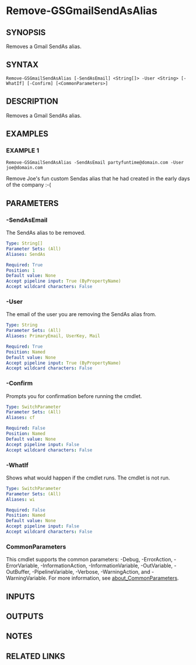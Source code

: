 # Remove-GSGmailSendAsAlias

## SYNOPSIS
Removes a Gmail SendAs alias.

## SYNTAX

```
Remove-GSGmailSendAsAlias [-SendAsEmail] <String[]> -User <String> [-WhatIf] [-Confirm] [<CommonParameters>]
```

## DESCRIPTION
Removes a Gmail SendAs alias.

## EXAMPLES

### EXAMPLE 1
```
Remove-GSGmailSendAsAlias -SendAsEmail partyfuntime@domain.com -User joe@domain.com
```

Remove Joe's fun custom Sendas alias that he had created in the early days of the company :-(

## PARAMETERS

### -SendAsEmail
The SendAs alias to be removed.

```yaml
Type: String[]
Parameter Sets: (All)
Aliases: SendAs

Required: True
Position: 1
Default value: None
Accept pipeline input: True (ByPropertyName)
Accept wildcard characters: False
```

### -User
The email of the user you are removing the SendAs alias from.

```yaml
Type: String
Parameter Sets: (All)
Aliases: PrimaryEmail, UserKey, Mail

Required: True
Position: Named
Default value: None
Accept pipeline input: True (ByPropertyName)
Accept wildcard characters: False
```

### -Confirm
Prompts you for confirmation before running the cmdlet.

```yaml
Type: SwitchParameter
Parameter Sets: (All)
Aliases: cf

Required: False
Position: Named
Default value: None
Accept pipeline input: False
Accept wildcard characters: False
```

### -WhatIf
Shows what would happen if the cmdlet runs.
The cmdlet is not run.

```yaml
Type: SwitchParameter
Parameter Sets: (All)
Aliases: wi

Required: False
Position: Named
Default value: None
Accept pipeline input: False
Accept wildcard characters: False
```

### CommonParameters
This cmdlet supports the common parameters: -Debug, -ErrorAction, -ErrorVariable, -InformationAction, -InformationVariable, -OutVariable, -OutBuffer, -PipelineVariable, -Verbose, -WarningAction, and -WarningVariable. For more information, see [about_CommonParameters](http://go.microsoft.com/fwlink/?LinkID=113216).

## INPUTS

## OUTPUTS

## NOTES

## RELATED LINKS
